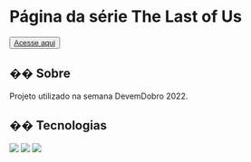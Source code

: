 <h1>Página da série The Last of Us</h1>

<button>
<a href="https://the-last-of-us-one.vercel.app/" target="_blank" >Acesse aqui
</a> </button>

<h2>�� Sobre</h2>
<p>Projeto utilizado na semana DevemDobro 2022.</p>

## �� Tecnologias
<div>
  <img src="https://img.shields.io/badge/HTML-239120?style=for-the-badge&logo=html5&logoColor=white">
  <img src="https://img.shields.io/badge/CSS-239120?&style=for-the-badge&logo=css3&logoColor=white">
  <img src="https://img.shields.io/badge/JavaScript-F7DF1E?style=for-the-badge&logo=javascript&logoColor=black">
</div>
